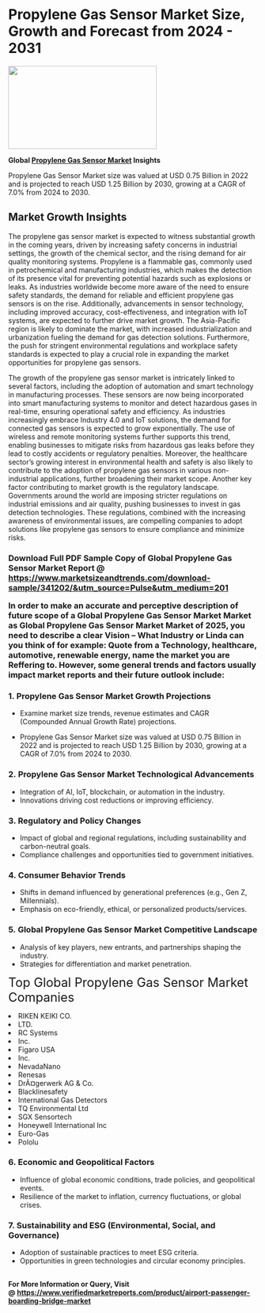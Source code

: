 <H1>Propylene Gas Sensor Market Size, Growth and Forecast from 2024 - 2031</H1><img class="aligncenter size-medium wp-image-584254" src="https://thirdeyenews.in/wp-content/uploads/2024/09/Global-Market-Research-300x168.jpeg" alt="" width="300" height="168" /><p><strong>Global&nbsp;<a href="https://www.marketsizeandtrends.com/download-sample/341202/&amp;utm_source=Pulse&amp;utm_medium=201">Propylene Gas Sensor Market</a> Insights</strong></p><p>Propylene Gas Sensor Market size was valued at USD 0.75 Billion in 2022 and is projected to reach USD 1.25 Billion by 2030, growing at a CAGR of 7.0% from 2024 to 2030.</p><p><h2>Market Growth Insights</h2> <p>The propylene gas sensor market is expected to witness substantial growth in the coming years, driven by increasing safety concerns in industrial settings, the growth of the chemical sector, and the rising demand for air quality monitoring systems. Propylene is a flammable gas, commonly used in petrochemical and manufacturing industries, which makes the detection of its presence vital for preventing potential hazards such as explosions or leaks. As industries worldwide become more aware of the need to ensure safety standards, the demand for reliable and efficient propylene gas sensors is on the rise. Additionally, advancements in sensor technology, including improved accuracy, cost-effectiveness, and integration with IoT systems, are expected to further drive market growth. The Asia-Pacific region is likely to dominate the market, with increased industrialization and urbanization fueling the demand for gas detection solutions. Furthermore, the push for stringent environmental regulations and workplace safety standards is expected to play a crucial role in expanding the market opportunities for propylene gas sensors.</p> <p><strong></strong></p> <p>The growth of the propylene gas sensor market is intricately linked to several factors, including the adoption of automation and smart technology in manufacturing processes. These sensors are now being incorporated into smart manufacturing systems to monitor and detect hazardous gases in real-time, ensuring operational safety and efficiency. As industries increasingly embrace Industry 4.0 and IoT solutions, the demand for connected gas sensors is expected to grow exponentially. The use of wireless and remote monitoring systems further supports this trend, enabling businesses to mitigate risks from hazardous gas leaks before they lead to costly accidents or regulatory penalties. Moreover, the healthcare sector’s growing interest in environmental health and safety is also likely to contribute to the adoption of propylene gas sensors in various non-industrial applications, further broadening their market scope. Another key factor contributing to market growth is the regulatory landscape. Governments around the world are imposing stricter regulations on industrial emissions and air quality, pushing businesses to invest in gas detection technologies. These regulations, combined with the increasing awareness of environmental issues, are compelling companies to adopt solutions like propylene gas sensors to ensure compliance and minimize risks. <h3></p><p><span class=""><strong>Download Full PDF Sample Copy of Global Propylene Gas Sensor Market Report</strong> @ <a href="https://www.marketsizeandtrends.com/download-sample/341202/&amp;utm_source=Pulse&amp;utm_medium=201" target="_blank">https://www.marketsizeandtrends.com/download-sample/341202/&amp;utm_source=Pulse&amp;utm_medium=201</a></span></p><p>In order to make an accurate and perceptive description of future scope of a Global&nbsp;Propylene Gas Sensor Market Market as Global&nbsp;Propylene Gas Sensor Market Market of 2025, you need to describe a clear Vision &ndash; What Industry or Linda can you think of for example: Quote from a Technology, healthcare, automotive, renewable energy, name the market you are Reffering to. However, some general trends and factors usually impact market reports and their future outlook include:</p><h3>1.&nbsp;<strong>Propylene Gas Sensor Market Growth Projections</strong></h3><ul><li>Examine market size trends, revenue estimates and CAGR (Compounded Annual Growth Rate) projections.</li><li><p>Propylene Gas Sensor Market size was valued at USD 0.75 Billion in 2022 and is projected to reach USD 1.25 Billion by 2030, growing at a CAGR of 7.0% from 2024 to 2030.</p></li></ul><h3>2.&nbsp;<strong>Propylene Gas Sensor Market Technological Advancements</strong></h3><ul><li>Integration of AI, IoT, blockchain, or automation in the industry.</li><li>Innovations driving cost reductions or improving efficiency.</li></ul><h3>3.&nbsp;<strong>Regulatory and Policy Changes</strong></h3><ul><li>Impact of global and regional regulations, including sustainability and carbon-neutral goals.</li><li>Compliance challenges and opportunities tied to government initiatives.</li></ul><h3>4.&nbsp;<strong>Consumer Behavior Trends</strong></h3><ul><li>Shifts in demand influenced by generational preferences (e.g., Gen Z, Millennials).</li><li>Emphasis on eco-friendly, ethical, or personalized products/services.</li></ul><h3>5.&nbsp;<strong>Global Propylene Gas Sensor Market Competitive Landscape</strong></h3><ul><li>Analysis of key players, new entrants, and partnerships shaping the industry.</li><li>Strategies for differentiation and market penetration.</li></ul><p data-pm-slice="1 1 []"><span style="color: inherit; font-family: inherit; font-size: 25px;">Top Global Propylene Gas Sensor Market Companies</span></p><div class="" data-test-id=""><p><li>RIKEN KEIKI CO.</li><li> LTD.</li><li> RC Systems</li><li> Inc.</li><li> Figaro USA</li><li> Inc.</li><li> NevadaNano</li><li> Renesas</li><li> DrÃ¤gerwerk AG & Co.</li><li> Blacklinesafety</li><li> International Gas Detectors</li><li> TQ Environmental Ltd</li><li> SGX Sensortech</li><li> Honeywell International Inc</li><li> Euro-Gas</li><li> Pololu</li></p></div><h3>6.&nbsp;<strong>Economic and Geopolitical Factors</strong></h3><ul><li>Influence of global economic conditions, trade policies, and geopolitical events.</li><li>Resilience of the market to inflation, currency fluctuations, or global crises.</li></ul><h3>7.&nbsp;<strong>Sustainability and ESG (Environmental, Social, and Governance)</strong></h3><ul><li>Adoption of sustainable practices to meet ESG criteria.</li><li>Opportunities in green technologies and circular economy principles.</li></ul><h2><strong style="font-size: 14px;">For More Information or Query, Visit @&nbsp;</strong><a style="background-color: #ffffff; font-size: 14px;" href="https://www.marketsizeandtrends.com/report/propylene-gas-sensor-market/" target="_blank">https://www.verifiedmarketreports.com/product/airport-passenger-boarding-bridge-market</a></h2>
